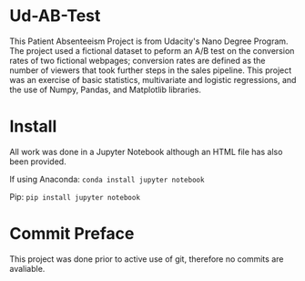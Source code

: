 # Ud-AB-Test
This Patient Absenteeism Project is from Udacity's Nano Degree Program. The project used a fictional dataset to peform an A/B test on the conversion rates of two fictional webpages; conversion rates are defined as the number of viewers that took further steps in the sales pipeline. This project was an exercise of basic statistics, multivariate and logistic regressions, and the use of Numpy, Pandas, and Matplotlib libraries.

# Install

All work was done in a Jupyter Notebook although an HTML file has also been provided.

If using Anaconda: `conda install jupyter notebook`

Pip: `pip install jupyter notebook`

# Commit Preface

This project was done prior to active use of git, therefore no commits are avaliable.
